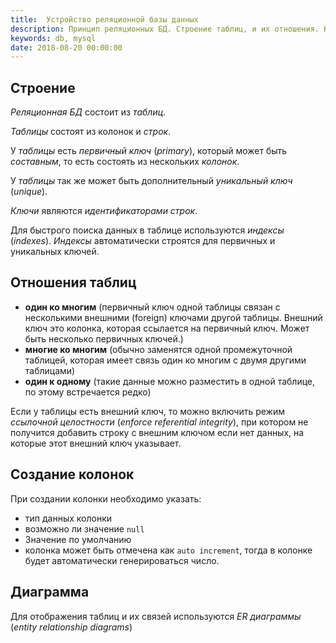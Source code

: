 ```yaml
---
title:  Устройство реляционной базы данных
description: Принцип реляционных БД. Строение таблиц, и их отношения. Ключи и колонки.
keywords: db, mysql
date: 2018-08-20 00:00:00
---
```


## Строение

*Реляционная БД* состоит из *таблиц*.

*Таблицы* состоят из колонок и *строк*.

У *таблицы* есть *первичный ключ* (*primary*), который может быть *составным*, то есть состоять из нескольких *колонок*.

У *таблицы* так же может быть дополнительный *уникальный ключ* (*unique*).

*Ключи* являются *идентификаторами* *строк*.

Для быстрого поиска данных в таблице используются *индексы* (*indexes*). *Индексы* автоматически строятся для первичных и уникальных ключей.

## Отношения таблиц

+ **один ко многим** (первичный ключ одной таблицы связан с несколькими внешними (foreign) ключами другой таблицы. Внешний ключ это колонка, которая ссылается на первичный ключ. Может быть несколько первичных ключей.)
+ **многие ко многим** (обычно заменятся одной промежуточной таблицей, которая имеет связь один ко многим с двумя другими таблицами)
+ **один к одному** (такие данные можно разместить в одной таблице, по этому встречается редко)

Если у таблицы есть внешний ключ, то можно включить режим *ссылочной целостности* (*enforce referential integrity*), при котором не получится добавить строку с внешним ключом если нет данных, на которые этот внешний ключ указывает.

## Создание колонок

При создании колонки необходимо указать:
+ тип данных колонки
+ возможно ли значение `null`
+ Значение по умолчанию
+ колонка может быть отмечена как `auto increment`, тогда в колонке будет автоматически генерироваться число.

## Диаграмма

Для отображения таблиц и их связей используются *ER диаграммы* (*entity relationship diagrams*)

